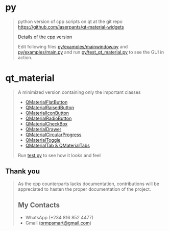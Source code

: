 # py

> python version of cpp scripts on qt at the git repo <https://github.com/laserpants/qt-material-widgets>
>
> [Details of the cpp version](cpp/qt-material-widgets-master/README.md)
>
> Edit following files [py/examples/mainwindow.py](py/examples/mainwindow.py) and [py/examples/main.py](py/examples/main.py) and run [py/test_qt_material.py](py/test_qt_material.py) to see the GUI in action.

# qt_material

> A minimized version containing only the important classes
> * [QMaterialFlatButton](qt_material/buttons/flatbutton.py)
> * [QMaterialRaisedButton](qt_material/buttons/raisedbutton.py)
> * [QMaterialIconButton](qt_material/buttons/iconbutton.py)
> * [QMaterialRadioButton](qt_material/buttons/radiobutton.py)
> * [QMaterialCheckBox](qt_material/buttons/checkbox.py)
> * [QMaterialDrawer](qt_material/drawer/drawer.py)
> * [QMaterialCircularProgress](qt_material/progress.py)
> * [QMaterialToggle](qt_material/toggle.py)
> * [QMaterialTab & QMaterialTabs](qt_material/tabs.py)
>
> Run [test.py](test.py) to see how it looks and feel

## Thank you

> As the cpp counterparts lacks documentation, contributions will be appreciated to hasten the proper documentation of the project.
>
> ## My Contacts
>
> * WhatsApp (+234 816 852 4477)
> * Gmail (prmpsmart@gmail.com)


